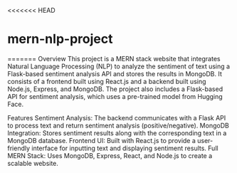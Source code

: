 <<<<<<< HEAD
# mern-nlp-project
=======
Overview
This project is a MERN stack website that integrates Natural Language Processing (NLP) to analyze the sentiment of text using a Flask-based sentiment analysis API 
and stores the results in MongoDB. It consists of a frontend built using React.js and a backend built using Node.js, Express, and MongoDB. 
The project also includes a Flask-based API for sentiment analysis, which uses a pre-trained model from Hugging Face.

Features
Sentiment Analysis: The backend communicates with a Flask API to process text and return sentiment analysis (positive/negative).
MongoDB Integration: Stores sentiment results along with the corresponding text in a MongoDB database.
Frontend UI: Built with React.js to provide a user-friendly interface for inputting text and displaying sentiment results.
Full MERN Stack: Uses MongoDB, Express, React, and Node.js to create a scalable website.
